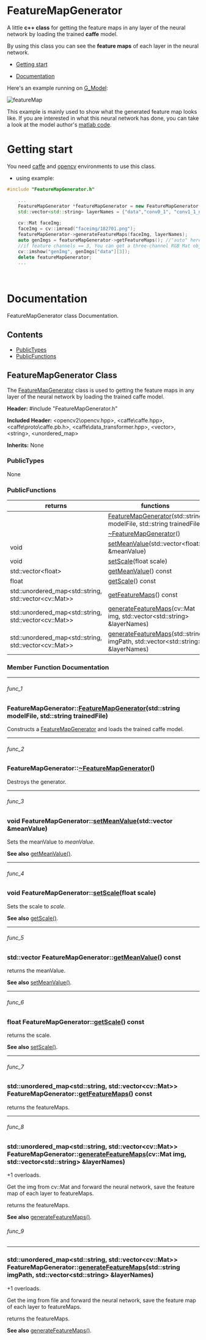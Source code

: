 # FeatureMapGenerator

A little **c++ class** for getting the feature maps in any layer of the neural network by loading the trained **caffe** model.

By using this class you can see the **feature maps** of each layer in the neural network.

+ [Getting start](#Getting-start)

+ [Documentation](#Documentation)

Here's an example running on [G_Model](https://github.com/Yijunmaverick/GenerativeFaceCompletion):

![featureMap](https://github.com/somone23412/FaceGenerator/blob/master/image/featureMap.jpg)

This example is mainly used to show what the generated feature map looks like. If you are interested in what this neural network has done, you can take a look at the model author's [matlab code](https://github.com/Yijunmaverick/GenerativeFaceCompletion/tree/master/matlab/FaceCompletion_testing).

# Getting start

You need [caffe](https://github.com/BVLC/caffe/) and [opencv](https://github.com/opencv/opencv) environments to use this class.

+ using example:

```cpp
#include "FeatureMapGenerator.h"

	...
	FeatureMapGenerator *featureMapGenerator = new FeatureMapGenerator("model/Model_G.prototxt", "model/Model_G.caffemodel");
	std::vector<std::string> layerNames = {"data","conv0_1", "conv1_1_new", "conv_decode1_1_new", "reconstruction_new"};
	
	cv::Mat faceImg;
	faceImg = cv::imread("faceimg/182701.png");
	featureMapGenerator->generateFeatureMaps(faceImg, layerNames);
	auto genImgs = featureMapGenerator->getFeatureMaps(); //"auto" here = std::unordered_map<std::string, std::vector<cv::Mat>>
	//if feature channels == 3, You can get a three-channel RGB Mat object in hashMap[name][3]
	cv::imshow("genImg", genImgs["data"][3]);
	delete featureMapGenerator;
	...
	
	
```

# Documentation
FeatureMapGenerator class Documentation.

## Contents

+ [PublicTypes](#PublicTypes)
+ [PublicFunctions](#PublicFunctions)

## FeatureMapGenerator Class
The [FeatureMapGenerator](#FeatureMapGenerator-class) class is used to getting the feature maps in any layer of the neural network by loading the trained caffe model.

**Header:** \#include "FeatureMapGenerator.h"

**Included Header:** \<opencv2\opencv.hpp\>, \<caffe\caffe.hpp\>, \<caffe\proto\caffe.pb.h\>, \<caffe\data_transformer.hpp\>, \<vector\>, \<string\>, \<unordered_map\>

**Inherits:** None

### PublicTypes

None

### PublicFunctions

| returns | functions |
| --- | --- |
||[FeatureMapGenerator](#func_1)(std::string modelFile, std::string trainedFile)|
||[~FeatureMapGenerator](#func_2)()|
|void|[setMeanValue](#func_3)(std::vector\<float\> &meanValue)|
|void|[setScale](#func_4)(float scale)|
|std::vector\<float\>|[getMeanValue](#func_5)() const|
|float| [getScale](#func_6)() const|
|std::unordered_map\<std::string, std::vector\<cv::Mat\>\>|[getFeatureMaps](#func_7)() const|
|std::unordered_map\<std::string, std::vector\<cv::Mat\>\>|[generateFeatureMaps](#func_8)(cv::Mat img, std::vector\<std::string\> &layerNames)|
|std::unordered_map\<std::string, std::vector\<cv::Mat\>\>|[generateFeatureMaps](#func_9)(std::string imgPath, std::vector\<std::string\> &layerNames)|

### Member Function Documentation

---

###### func_1

### FeatureMapGenerator::[FeatureMapGenerator](#func_1)(std::string modelFile, std::string trainedFile)

Constructs a [FeatureMapGenerator](#FeatureMapGenerator-class) and loads the trained caffe model.

---

###### func_2

### FeatureMapGenerator::[~FeatureMapGenerator](#func_2)()

Destroys the generator.

---

###### func_3

### void FeatureMapGenerator::[setMeanValue](#func_3)(std::vector<float> &meanValue) 

Sets the meanValue to *meanValue*.

**See also**  [getMeanValue()](#func_5).

---

###### func_4

### void FeatureMapGenerator::[setScale](#func_4)(float scale)

Sets the scale to *scale*.

**See also**  [getScale()](#func_6).

---

###### func_5

### std::vector<float> FeatureMapGenerator::[getMeanValue](#func_5)() const

returns the meanValue.

**See also** [setMeanValue()](#func_3).

---

###### func_6

### float FeatureMapGenerator::[getScale](#func_6)() const

returns the scale.

**See also**  [setScale()](#func_4).

---

###### func_7

### std::unordered_map\<std::string, std::vector\<cv::Mat\>\> FeatureMapGenerator::[getFeatureMaps](#func_7)() const 

returns the featureMaps.

---

###### func_8

### std::unordered_map\<std::string, std::vector\<cv::Mat\>\> FeatureMapGenerator::[generateFeatureMaps](#func_8)(cv::Mat img, std::vector\<std::string\> &layerNames)

+1 overloads.

Get the img from cv::Mat and forward the neural network, save the feature map of each layer to featureMaps.

returns the featureMaps.

**See also** [generateFeatureMaps()](#func_9).

###### func_9

---

### std::unordered_map\<std::string, std::vector\<cv::Mat\>\> FeatureMapGenerator::[generateFeatureMaps](#func_9)(std::string imgPath, std::vector\<std::string\> &layerNames)

+1 overloads.

Get the img from file and forward the neural network, save the feature map of each layer to featureMaps.

returns the featureMaps.

**See also** [generateFeatureMaps()](#func_8).

